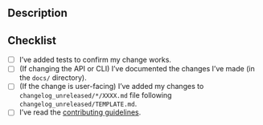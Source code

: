 ## Description

<!-- Please provide a brief summary of your changes -->

## Checklist

<!-- Please ensure you’ve done all of these things (if applicable). -->
<!-- You can replace the `[ ]` with `[x]` to mark each task as done. -->

- [ ] I’ve added tests to confirm my change works.
- [ ] (If changing the API or CLI) I’ve documented the changes I’ve made (in the `docs/` directory).
- [ ] (If the change is user-facing) I’ve added my changes to `changelog_unreleased/*/XXXX.md` file following `changelog_unreleased/TEMPLATE.md`.
- [ ] I’ve read the [contributing guidelines](https://github.com/prettier/prettier/blob/main/CONTRIBUTING.md).
